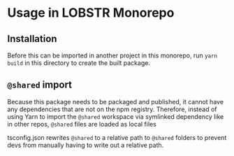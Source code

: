 # Usage in LOBSTR Monorepo

## Installation

Before this can be imported in another project in this monorepo, run
`yarn build` in this directory to create the built package.

## `@shared` import

Because this package needs to be packaged and published, it cannot have any
dependencies that are not on the npm registry. Therefore, instead of using Yarn
to import the `@shared` workspace via symlinked dependency like in other repos,
`@shared` files are loaded as local files

tsconfig.json rewrites `@shared` to a relative path to `@shared` folders to
prevent devs from manually having to write out a relative path.
